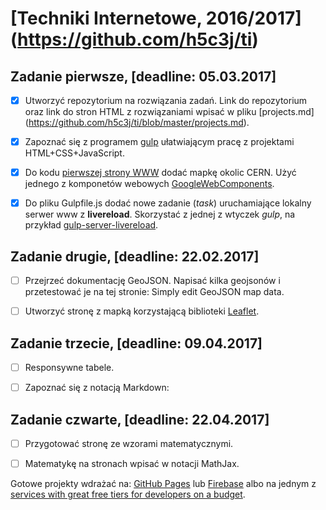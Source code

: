# [Techniki Internetowe, 2016/2017] (https://github.com/h5c3j/ti)

## Zadanie pierwsze, [deadline: 05.03.2017]

+ [x] Utworzyć repozytorium na rozwiązania zadań. Link do repozytorium oraz link do stron HTML z rozwiązaniami wpisać w pliku [projects.md] (https://github.com/h5c3j/ti/blob/master/projects.md).

+ [x] Zapoznać się z programem [gulp](http://gulpjs.com) ułatwiającym pracę z projektami HTML+CSS+JavaScript.

+ [x] Do kodu [pierwszej strony WWW](http://info.cern.ch/hypertext/WWW/TheProject.html) dodać mapkę okolic CERN. Użyć jednego z komponetów webowych [GoogleWebComponents](https://www.webcomponents.org/author/GoogleWebComponents).

+ [x] Do pliku Gulpfile.js dodać nowe zadanie (_task_) uruchamiające lokalny serwer www z **livereload**. Skorzystać z jednej z wtyczek _gulp_, na przykład [gulp-server-livereload](https://www.npmjs.com/package/gulp-server-livereload).


## Zadanie drugie, [deadline: 22.02.2017]

+ [ ] Przejrzeć dokumentację GeoJSON. Napisać kilka geojsonów i przetestować je na tej stronie: Simply edit GeoJSON map data.

+ [ ] Utworzyć stronę z mapką korzystającą biblioteki [Leaflet](http://leafletjs.com/).

## Zadanie trzecie, [deadline: 09.04.2017]
 
+ [ ] Responsywne tabele.

+ [ ] Zapoznać się z notacją Markdown:

## Zadanie czwarte, [deadline: 22.04.2017]

+ [ ] Przygotować stronę ze wzorami matematycznymi.

+ [ ] Matematykę na stronach wpisać w notacji MathJax.


Gotowe projekty wdrażać na: [GitHub Pages](https://pages.github.com) lub [Firebase](https://www.firebase.com) albo na jednym z [services with great free tiers for developers on a budget](https://github.com/255kb/stack-on-a-budget).
